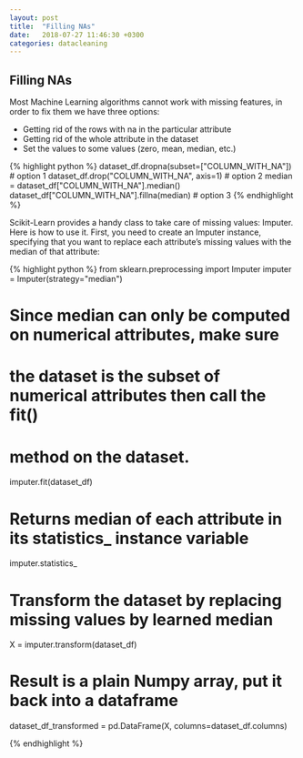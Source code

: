 ```yaml
---
layout: post
title:  "Filling NAs"
date:   2018-07-27 11:46:30 +0300
categories: datacleaning
---
```

## Filling NAs
Most Machine Learning algorithms cannot work with missing features, in order to fix them we have three options:

* Getting rid of the rows with na in the particular attribute
* Getting rid of the whole attribute in the dataset
* Set the values to some values (zero, mean, median, etc.)

{% highlight python %}
dataset_df.dropna(subset=["COLUMN_WITH_NA"]) # option 1
dataset_df.drop("COLUMN_WITH_NA", axis=1) # option 2
median = dataset_df["COLUMN_WITH_NA"].median()
dataset_df["COLUMN_WITH_NA"].fillna(median) # option 3
{% endhighlight %}

Scikit-Learn provides a handy class to take care of missing values: Imputer. Here is how to use it. First, you need to create an Imputer instance, specifying that you want to replace each attribute’s missing values with the median of that attribute:

{% highlight python %}
from sklearn.preprocessing import Imputer
imputer = Imputer(strategy="median")

# Since median can only be computed on numerical attributes, make sure
# the dataset is the subset of numerical attributes then call the fit()
# method on the dataset.
imputer.fit(dataset_df)

# Returns median of each attribute in its statistics_ instance variable
imputer.statistics_

# Transform the dataset by replacing missing values by learned median
X = imputer.transform(dataset_df)

# Result is a plain Numpy array, put it back into a dataframe
dataset_df_transformed = pd.DataFrame(X, columns=dataset_df.columns)

{% endhighlight %}

